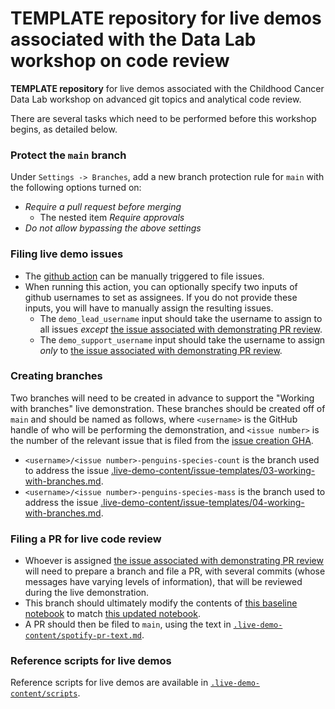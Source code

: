 # TEMPLATE repository for live demos associated with the Data Lab workshop on code review
**TEMPLATE repository** for live demos associated with the Childhood Cancer Data Lab workshop on advanced git topics and analytical code review.

There are several tasks which need to be performed before this workshop begins, as detailed below.

### Protect the `main` branch

Under `Settings -> Branches`, add a new branch protection rule for `main` with the following options turned on:

* _Require a pull request before merging_
  * The nested item _Require approvals_
* _Do not allow bypassing the above settings_
### Filing live demo issues

* The [github action](.github/workflows/file-live-demo-issues.yml) can be manually triggered to file issues.
* When running this action, you can optionally specify two inputs of github usernames to set as assignees.
If you do not provide these inputs, you will have to manually assign the resulting issues.
  * The `demo_lead_username` input should take the username to assign to all issues _except_ [the issue associated with demonstrating PR review](.live-demo-content/issue-templates/performing-code-review.md).
  * The `demo_support_username` input should take the username to assign _only_ to [the issue associated with demonstrating PR review](.live-demo-content/issue-templates/performing-code-review.md).

### Creating branches

Two branches will need to be created in advance to support the "Working with branches" live demonstration.
These branches should be created off of `main` and should be named as follows, where `<username>` is the GitHub handle of who will be performing the demonstration, and `<issue number>` is the number of the relevant issue that is filed from the [issue creation GHA](.github/workflows/file-live-demo-issues.yml).
* `<username>/<issue number>-penguins-species-count` is the branch used to address the issue [.live-demo-content/issue-templates/03-working-with-branches.md](.live-demo-content/issue-templates/03-working-with-branches.md).
* `<username>/<issue number>-penguins-species-mass` is the branch used to address the issue [.live-demo-content/issue-templates/04-working-with-branches.md](.live-demo-content/issue-templates/04-working-with-branches.md).
### Filing a PR for live code review

* Whoever is assigned [the issue associated with demonstrating PR review](.live-demo-content/issue-templates/performing-code-review.md) will need to prepare a branch and file a PR, with several commits (whose messages have varying levels of information), that will be reviewed during the live demonstration.
* This branch should ultimately modify the contents of [this baseline notebook](analyses/explore-spotify-variation.Rmd) to match [this updated notebook](.live-demo-content/analyses/explore-spotify-variation-with-UMAPs.Rmd).
* A PR should then be filed to `main`, using the text in [`.live-demo-content/spotify-pr-text.md`](.live-demo-content/spotify-pr-text.md).

### Reference scripts for live demos

Reference scripts for live demos are available in [`.live-demo-content/scripts`](.live-demo-content/scripts).
